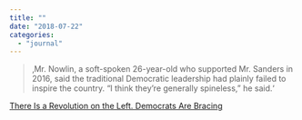 ```yaml
---
title: ""
date: "2018-07-22"
categories: 
  - "journal"
---
```


> ‚Mr. Nowlin, a soft-spoken 26-year-old who supported Mr. Sanders in 2016, said the traditional Democratic leadership had plainly failed to inspire the country. “I think they’re generally spineless,” he said.‘

[There Is a Revolution on the Left. Democrats Are Bracing](https://nyti.ms/2JFA4EQ)
